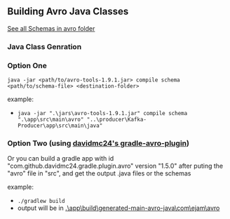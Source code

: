 ## **Building Avro Java Classes**
[See all Schemas in avro folder](\app\src\main\avro)


### **Java Class Genration**
### Option One
`java -jar <path/to/avro-tools-1.9.1.jar> compile schema <path/to/schema-file> <destination-folder>`

example:
- `java -jar ".\jars\avro-tools-1.9.1.jar" compile schema ".\app\src\main\avro" "..\producer\Kafka-Producer\app\src\main\java"`

### Option Two (using [davidmc24's gradle-avro-plugin](https://github.com/davidmc24/gradle-avro-plugin))
Or you can build a gradle app with  id "com.github.davidmc24.gradle.plugin.avro" version "1.5.0" after puting the "avro" file in "src", and get the output .java files or the schemas
 
example:
- `./gradlew build`
- output will be in [.\app\build\generated-main-avro-java\com\ejam\avro](.\app\build\generated-main-avro-java\com\ejam\avro)